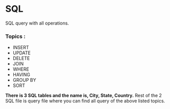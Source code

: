 # SQL
SQL query with all operations.

### Topics :
  - INSERT 
  - UPDATE
  - DELETE
  - JOIN
  - WHERE
  - HAVING
  - GROUP BY
  - SORT

**There is 3 SQL tables and the name is, City, State, Country.**
Rest of the 2 SQL file is query file where you can find all query of the above listed topics.
